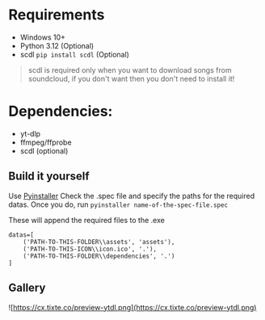 # Requirements
- Windows 10+
- Python 3.12 (Optional)
 - scdl `pip install scdl` (Optional)

> scdl is required only when you want to download songs from soundcloud, if you don't want then you don't need to install it!

# Dependencies:
- yt-dlp
- ffmpeg/ffprobe
- scdl (optional)

## Build it yourself
Use [Pyinstaller](https://pypi.org/project/pyinstaller/)
Check the .spec file and specify the paths for the required datas. 
Once you do, run `pyinstaller name-of-the-spec-file.spec`

These will append the required files to the .exe
```
datas=[
    ('PATH-TO-THIS-FOLDER\\assets', 'assets'),
    ('PATH-TO-THIS-ICON\\icon.ico', '.'),
    ('PATH-TO-THIS-FOLDER\\dependencies', '.')
]
```

## Gallery
![https://cx.tixte.co/preview-ytdl.png](https://cx.tixte.co/preview-ytdl.png)
